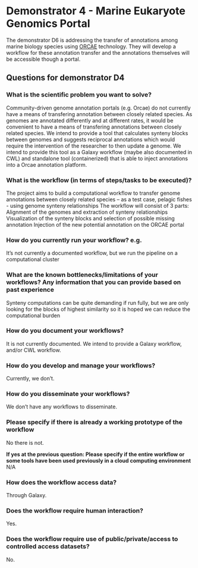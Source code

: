 # Demonstrator 4 - Marine Eukaryote Genomics Portal

The demonstrator D6 is addressing the transfer of annotations among marine biology species using [ORCAE](../orcae/) technology. They will develop a workflow for these annotation transfer and the annotations themselves will be accessible though a portal.

## Questions for demonstrator D4
### What is the scientific problem you want to solve?
Community-driven genome annotation portals (e.g. Orcae) do not currently have a means of transfering annotation between closely related species. As genomes are annotated differently and at different rates, it would be convenient to have a means of transfering annotations between closely related species. We intend to provide a tool that calculates synteny blocks between genomes and suggests reciprocal annotations which would require the intervention of the researcher to then update a genome. We intend to provide this tool as a Galaxy workflow (maybe also documented in CWL) and standalone tool (containerized) that is able to inject annotations into a Orcae annotation platform.

### What is the workflow (in terms of steps/tasks to be executed)?
The project aims to build a computational workflow to transfer genome annotations between closely related species – as a test case, pelagic fishes - using genome synteny relationships
The workflow will consist of 3 parts:
Alignment of the genomes and extraction of synteny relationships
Visualization of the synteny blocks and selection of possible missing annotation
Injection of the new potential annotation on the ORCAE portal


### How do you currently run your workflow? e.g.
It’s not currently a documented workflow, but we run the pipeline on a computational cluster

### What are the known bottlenecks/limitations of your workflows? Any information that you can provide based on past experience
Synteny computations can be quite demanding if run fully, but we are only looking for the blocks of highest similarity so it is hoped we can reduce the computational burden

### How do you document your workflows?
It is not currently documented. We intend to provide a Galaxy workflow, and/or CWL workflow.

### How do you develop and manage your workflows?
Currently, we don’t.

### How do you disseminate your workflows?
We don’t have any workflows to disseminate.

### Please specify if there is already a working prototype of the workflow

No there is not.

**If yes at the previous question: Please specify if the entire workflow or some tools have been used previously in a cloud computing environment**
N/A

### How does the workflow access data?

Through Galaxy.

### Does the workflow require human interaction?

Yes.

### Does the workflow require use of public/private/access to controlled access datasets?

No.

